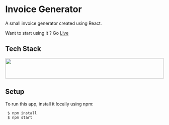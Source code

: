 # Invoice Generator

<p>A small invoice generator created using React.</p>
<p>Want to start using it ? Go <a href="https://aagam-jain-113.github.io/invoice-generator/">Live</a></p>

## Tech Stack

<img src="https://cdn.worldvectorlogo.com/logos/react-1.svg"  width="64" height="64" style="width:100%">

## Setup
<p>To run this app, install it locally using npm:</p>
  <code style="width:100%"> $ npm install </code><br />
  <code> $ npm start </code>
